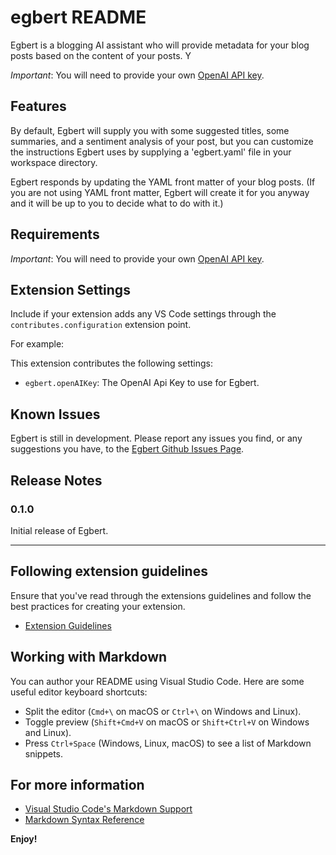# egbert README

Egbert is a blogging AI assistant who will provide metadata for your blog posts based on the content of your posts. Y

*Important*: You will need to provide your own [OpenAI API key](https://platform.openai.com/overview). 

## Features

By default, Egbert will supply you with some suggested titles, some summaries, and a sentiment analysis of your post, but you can customize the instructions Egbert uses by supplying a 'egbert.yaml' file in your workspace directory.

 Egbert responds by updating the YAML front matter of your blog posts. (If you are not using YAML front matter, Egbert will create it for you anyway and it will be up to you to decide what to do with it.)

## Requirements

*Important*: You will need to provide your own [OpenAI API key](https://platform.openai.com/overview). 

## Extension Settings

Include if your extension adds any VS Code settings through the `contributes.configuration` extension point.

For example:

This extension contributes the following settings:

* `egbert.openAIKey`: The OpenAI Api Key to use for Egbert.

## Known Issues

Egbert is still in development. Please report any issues you find, or any suggestions you have, to the [Egbert Github Issues Page]().

## Release Notes

### 0.1.0

Initial release of Egbert.

---

## Following extension guidelines

Ensure that you've read through the extensions guidelines and follow the best practices for creating your extension.

* [Extension Guidelines](https://code.visualstudio.com/api/references/extension-guidelines)

## Working with Markdown

You can author your README using Visual Studio Code. Here are some useful editor keyboard shortcuts:

* Split the editor (`Cmd+\` on macOS or `Ctrl+\` on Windows and Linux).
* Toggle preview (`Shift+Cmd+V` on macOS or `Shift+Ctrl+V` on Windows and Linux).
* Press `Ctrl+Space` (Windows, Linux, macOS) to see a list of Markdown snippets.

## For more information

* [Visual Studio Code's Markdown Support](http://code.visualstudio.com/docs/languages/markdown)
* [Markdown Syntax Reference](https://help.github.com/articles/markdown-basics/)

**Enjoy!**
